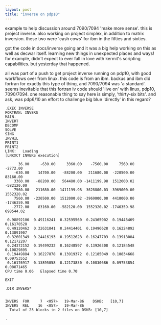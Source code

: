 ```yaml
---
layout: post
title: "inverse on pdp10"
---
```


example to help discussion around 7090/7094 'make more sense'. this is project inverse. also working on project simplex, in addition to matrix inversion. these two were 'cash cows' for ibm in the fifties and sixties.

got the code in docs/inverse going and it was a big help working on this as well as decwar itself. learning new things in unexpected places and ways! for example, didn't expect to ever fall in love with kermit's scripting capabilities. but yesterday that happened.

all was part of a push to get project inverse running on pdp10, with good workflows over from linux. this code is from an ibm. backus and ibm did fortran for exactly this type of thing, and 7090/7094 was 'a standard'. seems inevitable that this fortran iv code should 'live on' with linux, pdp10, 7090/7094. one reasonable thing to say here is simply, 'thirty-six bits'. and ask, was pdp6/10 an effort to challenge big blue 'directly' in this regard?

    .EXEC INVERSE
    FORTRAN: INVERS
    MAIN.   
    INVERT  
    DECOMP  
    SOLVE   
    SING    
    INVHIL  
    PRINT1  
    PRINT2  
    LINK:   Loading
    [LNKXCT INVERS execution]
    
          36.00     -630.00     3360.00    -7560.00     7560.00    -2772.00
        -630.00    14700.00   -88200.00   211680.00  -220500.00    83160.00
        3360.00   -88200.00   564480.00 -1411199.98  1512000.02  -582120.00
       -7560.00   211680.00 -1411199.98  3628800.03 -3969000.00  1552320.02
        7560.00  -220500.00  1512000.02 -3969000.00  4410000.00 -1746359.98
       -2772.00    83160.00  -582120.00  1552320.02 -1746359.98   698544.02
    
     0.98892106  0.49116241  0.32595560  0.24365902  0.19443469  0.16170528
     0.49120462  0.32631841  0.24414401  0.19496628  0.16224892  0.13891907
     0.32601349  0.24416193  0.19512628  0.16247703  0.13918004  0.12172207
     0.24372152  0.19499232  0.16248597  0.13926308  0.12184548  0.10829895
     0.19449884  0.16227878  0.13919372  0.12185049  0.10834668  0.09753552
     0.16176917  0.13895058  0.12173830  0.10830686  0.09753854  0.08871465
    CPU time 0.06   Elapsed time 0.70
    
    EXIT
    
    .DIR INVERS*
    
    
    INVERS  FOR     7  <057>   19-Mar-86    DSKB:   [10,7]
    INVERS  REL    16  <057>   19-Mar-86
      Total of 23 blocks in 2 files on DSKB: [10,7]
    
    .